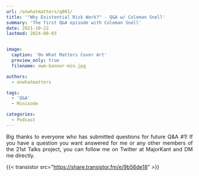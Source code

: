 ```yaml
---
url: /onwhatmatters/q001/
title: '"Why Existential Risk Work?" - Q&A w/ Coleman Snell'
summary: 'The first Q&A episode with Coleman Snell'
date: 2021-10-22
lastmod: 2024-08-03


image:
  caption: 'On What Matters Cover Art'
  preview_only: true
  filename: owm-banner-min.jpg

authors:
  - onwhatmatters

tags:
  - 'Q&A'
  - Minisode

categories: 
  - Podcast
---
```


<div style="text-align: justify">
Big thanks to everyone who has submitted questions for future Q&A #1! If you have a question you want answered for me or any other members of the 21st Talks project, you can follow me on Twitter at MajorKant and DM me directly. 

{{< transistor src="https://share.transistor.fm/e/9b56de18" >}}
</div>